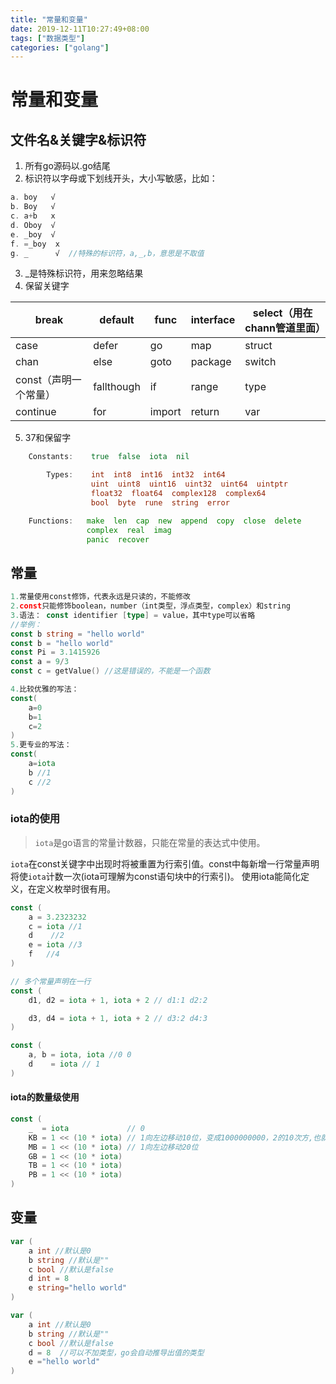 ```yaml
---
title: "常量和变量"
date: 2019-12-11T10:27:49+08:00
tags: ["数据类型"]
categories: ["golang"]
---
```


<!--more-->
# 常量和变量

## 文件名&关键字&标识符

1. 所有go源码以.go结尾
2. 标识符以字母或下划线开头，大小写敏感，比如：
```go
a. boy   √
b. Boy   √
c. a+b   x
d. Oboy  √
e. _boy  √
f. =_boy  x
g. _      √  //特殊的标识符，a,_,b，意思是不取值
```
3. _是特殊标识符，用来忽略结果
4. 保留关键字

| break                 | default    | func   | interface | select（用在chann管道里面） |
| --------------------- | ---------- | ------ | --------- | --------------------------- |
| case                  | defer      | go     | map       | struct                      |
| chan                  | else       | goto   | package   | switch                      |
| const（声明一个常量） | fallthough | if     | range     | type                        |
| continue              | for        | import | return    | var                         |

5. 37和保留字

```go
    Constants:    true  false  iota  nil

        Types:    int  int8  int16  int32  int64  
                  uint  uint8  uint16  uint32  uint64  uintptr
                  float32  float64  complex128  complex64
                  bool  byte  rune  string  error

    Functions:   make  len  cap  new  append  copy  close  delete
                 complex  real  imag
                 panic  recover
```

## 常量

```go
1.常量使用const修饰，代表永远是只读的，不能修改
2.const只能修饰boolean，number（int类型，浮点类型，complex）和string
3.语法： const identifier [type] = value，其中type可以省略
//举例：
const b string = "hello world"
const b = "hello world"
const Pi = 3.1415926
const a = 9/3
const c = getValue() //这是错误的，不能是一个函数

4.比较优雅的写法：
const(
    a=0
    b=1
    c=2
)
5.更专业的写法：
const(
    a=iota
    b //1
    c //2
)
```
### iota的使用

>`iota`是go语言的常量计数器，只能在常量的表达式中使用。

`iota`在const关键字中出现时将被重置为行索引值。const中每新增一行常量声明将使`iota`计数一次(iota可理解为const语句块中的行索引)。 使用iota能简化定义，在定义枚举时很有用。

```go
const (
	a = 3.2323232
	c = iota //1
	d    //2
	e = iota //3
	f   //4
)

// 多个常量声明在一行
const (
	d1, d2 = iota + 1, iota + 2 // d1:1 d2:2

	d3, d4 = iota + 1, iota + 2 // d3:2 d4:3
)

const (
	a, b = iota, iota //0 0 
	d    = iota // 1
)

```

#### iota的数量级使用

```go
const (
	_  = iota             // 0
	KB = 1 << (10 * iota) // 1向左边移动10位，变成1000000000，2的10次方,也就是1024
	MB = 1 << (10 * iota) // 1向左边移动20位
	GB = 1 << (10 * iota)
	TB = 1 << (10 * iota)
	PB = 1 << (10 * iota)
)
```

## 变量

```go
var (
    a int //默认是0
    b string //默认是""
    c bool //默认是false
    d int = 8
    e string="hello world"
)

var (
    a int //默认是0
    b string //默认是""
    c bool //默认是false
    d = 8  //可以不加类型，go会自动推导出值的类型
    e ="hello world"
)
```
